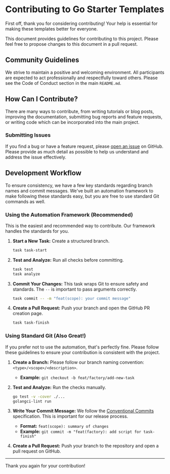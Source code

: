 # Contributing to Go Starter Templates

First off, thank you for considering contributing! Your help is essential for making these templates better for everyone.

This document provides guidelines for contributing to this project. Please feel free to propose changes to this document in a pull request.

## Community Guidelines

We strive to maintain a positive and welcoming environment. All participants are expected to act professionally and respectfully toward others. Please see the Code of Conduct section in the main `README.md`.

## How Can I Contribute?

There are many ways to contribute, from writing tutorials or blog posts, improving the documentation, submitting bug reports and feature requests, or writing code which can be incorporated into the main project.

### Submitting Issues

If you find a bug or have a feature request, please [open an issue](https://github.com/contextvibes/firebase-studio-apps-script/issues) on GitHub. Please provide as much detail as possible to help us understand and address the issue effectively.

## Development Workflow

To ensure consistency, we have a few key standards regarding branch names and commit messages. We've built an automation framework to make following these standards easy, but you are free to use standard Git commands as well.

### Using the Automation Framework (Recommended)

This is the easiest and recommended way to contribute. Our framework handles the standards for you.

1.  **Start a New Task:** Create a structured branch.
    ```bash
    task task-start
    ```

2.  **Test and Analyze:** Run all checks before committing.
    ```bash
    task test
    task analyze
    ```

3.  **Commit Your Changes:** This task wraps Git to ensure safety and standards. The `--` is important to pass arguments correctly.
    ```bash
    task commit -- -m "feat(scope): your commit message"
    ```

4.  **Create a Pull Request:** Push your branch and open the GitHub PR creation page.
    ```bash
    task task-finish
    ```

### Using Standard Git (Also Great!)

If you prefer not to use the automation, that's perfectly fine. Please follow these guidelines to ensure your contribution is consistent with the project.

1.  **Create a Branch:** Please follow our branch naming convention: `<type>/<scope>/<description>`.
    *   **Example:** `git checkout -b feat/factory/add-new-task`

2.  **Test and Analyze:** Run the checks manually.
    ```bash
    go test -v -cover ./...
    golangci-lint run
    ```

3.  **Write Your Commit Message:** We follow the [Conventional Commits](https://www.conventionalcommits.org/en/v1.0.0/) specification. This is important for our release process.
    *   **Format:** `feat(scope): summary of changes`
    *   **Example:** `git commit -m "feat(factory): add script for task-finish"`

4.  **Create a Pull Request:** Push your branch to the repository and open a pull request on GitHub.

---

Thank you again for your contribution!